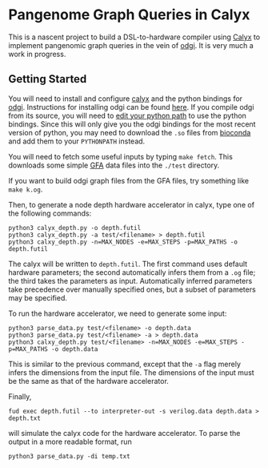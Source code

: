 Pangenome Graph Queries in Calyx
================================

This is a nascent project to build a DSL-to-hardware compiler using [Calyx][] to implement pangenomic graph queries in the vein of [odgi][].
It is very much a work in progress.

Getting Started
---------------

You will need to install and configure [calyx][] and the python bindings for [odgi]. Instructions for installing odgi can be found [here](https://odgi.readthedocs.io/en/latest/rst/installation.html). If you compile odgi from its source, you will need to [edit your python path](https://odgi.readthedocs.io/en/latest/rst/binding/usage.html) to use the python bindings. Since this will only give you the odgi bindings for the most recent version of python, you may need to download the `.so` files from [bioconda](https://odgi.readthedocs.io/en/latest/rst/binding/usage.html) and add them to your `PYTHONPATH` instead.

You will need to fetch some useful inputs by typing `make fetch`.
This downloads some simple [GFA][] data files into the `./test` directory.

If you want to build odgi graph files from the GFA files, try something like `make k.og`.

Then, to generate a node depth hardware accelerator in calyx, type one of the following commands:
```
python3 calyx_depth.py -o depth.futil
python3 calyx_depth.py -a test/<filename> > depth.futil
python3 calxy_depth.py -n=MAX_NODES -e=MAX_STEPS -p=MAX_PATHS -o depth.futil
```

The calyx will be written to `depth.futil`. The first command uses default hardware parameters; the second automatically infers them from a `.og` file; the third takes the parameters as input. Automatically inferred parameters take precedence over manually specified ones, but a subset of parameters may be specified.

To run the hardware accelerator, we need to generate some input:
```
python3 parse_data.py test/<filename> -o depth.data
python3 parse_data.py test/<filename> -a > depth.data
python3 calxy_depth.py test/<filename> -n=MAX_NODES -e=MAX_STEPS -p=MAX_PATHS -o depth.data
```
    
This is similar to the previous command, except that the `-a` flag merely infers the dimensions from the input file. The dimensions of the input must be the same as that of the hardware accelerator.

Finally, 

``` 
fud exec depth.futil --to interpreter-out -s verilog.data depth.data > depth.txt
```
    
will simulate the calyx code for the hardware accelerator. To parse the output in a more readable format, run
```
python3 parse_data.py -di temp.txt
```

[calyx]: https://calyxir.org
[odgi]: https://odgi.readthedocs.io/en/latest/
[gfa]: https://www.ncbi.nlm.nih.gov/pmc/articles/PMC8006571/#FN8
